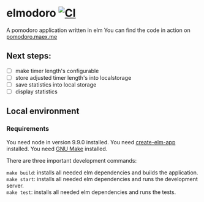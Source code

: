 # elmodoro [![CI](https://github.com/mstruebing/elmodoro/actions/workflows/ci.yaml/badge.svg)](https://github.com/mstruebing/elmodoro/actions/workflows/ci.yaml)

A pomodoro application written in elm
You can find the code in action on [pomodoro.maex.me](http://pomodoro.maex.me)

## Next steps:
- [ ] make timer length's configurable
- [ ] store adjusted timer length's into localstorage
- [ ] save statistics into local storage
- [ ] display statistics

## Local environment

### Requirements
You need node in version 9.9.0 installed.
You need [create-elm-app](https://github.com/halfzebra/create-elm-app) installed.
You need [GNU Make](https://www.gnu.org/software/make/) installed.

There are three important development commands:

`make build`: installs all needed elm dependencies and builds the application.  
`make start`: installs all needed elm dependencies and runs the development server.  
`make test`: installs all needed elm dependencies and runs the tests.  
